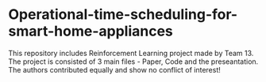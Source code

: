 # Operational-time-scheduling-for-smart-home-appliances

This repository includes Reinforcement Learning project made by Team 13. The project is consisted of 3 main files - Paper, Code and the preseantation. The authors contributed equally and show no conflict of interest! 
